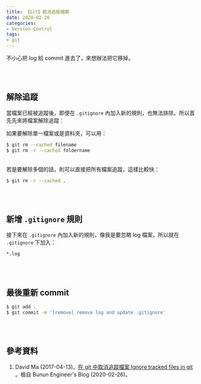 ```yaml
---
title: 【Git】取消追蹤檔案
date: 2020-02-26
categories:
- Version-Control
tags:
- git
--- 
```


不小心把 log 給 commit 進去了，來想辦法把它移掉。

<!--more-->
<br> <br> 

## 解除追蹤
當檔案已經被追蹤後，即便在 `.gitignore` 內加入新的規則，也無法排除。所以首先先來將檔案解除追蹤：

如果要解除單一檔案或是資料夾，可以用：
```bash
$ git rm --cached filename    
$ git rm -r --cached foldername   
```

<br> 若是要解除多個的話，則可以直接把所有檔案追蹤，這樣比較快：
```bash
$ git rm -r --cached .
```

<br><br>

## 新增 `.gitignore` 規則
接下來在 `.gitignore` 內加入新的規則，像我是要忽略 log 檔案，所以就在 `.gitignore` 下加入：
```bash
*.log
```

<br><br>

## 最後重新 commit 
```bash
$ git add .
$ git commit -m '[remove] remove log and update .gitignore'
```

<br><br> 

## 參考資料 
1. David Ma (2017-04-13)。[在 git 中取消追蹤檔案 Ignore tracked files in git](http://blog.ma.beibeilab.com/ignore-tracked-files/) 。檢自  Bunun Engineer's Blog (2020-02-26)。